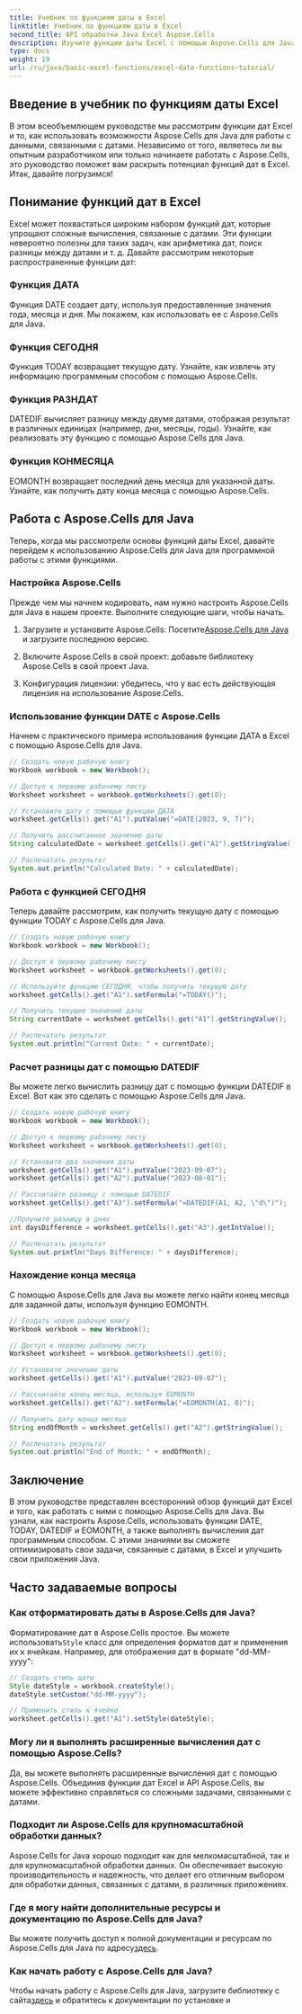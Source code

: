 ```yaml
---
title: Учебник по функциям даты в Excel
linktitle: Учебник по функциям даты в Excel
second_title: API обработки Java Excel Aspose.Cells
description: Изучите функции даты Excel с помощью Aspose.Cells для Java. Изучите пошаговые руководства с исходным кодом.
type: docs
weight: 19
url: /ru/java/basic-excel-functions/excel-date-functions-tutorial/
---
```


## Введение в учебник по функциям даты Excel

В этом всеобъемлющем руководстве мы рассмотрим функции дат Excel и то, как использовать возможности Aspose.Cells для Java для работы с данными, связанными с датами. Независимо от того, являетесь ли вы опытным разработчиком или только начинаете работать с Aspose.Cells, это руководство поможет вам раскрыть потенциал функций дат в Excel. Итак, давайте погрузимся!

## Понимание функций дат в Excel

Excel может похвастаться широким набором функций дат, которые упрощают сложные вычисления, связанные с датами. Эти функции невероятно полезны для таких задач, как арифметика дат, поиск разницы между датами и т. д. Давайте рассмотрим некоторые распространенные функции дат:

### Функция ДАТА

Функция DATE создает дату, используя предоставленные значения года, месяца и дня. Мы покажем, как использовать ее с Aspose.Cells для Java.

### Функция СЕГОДНЯ

Функция TODAY возвращает текущую дату. Узнайте, как извлечь эту информацию программным способом с помощью Aspose.Cells.

### Функция РАЗНДАТ

DATEDIF вычисляет разницу между двумя датами, отображая результат в различных единицах (например, дни, месяцы, годы). Узнайте, как реализовать эту функцию с помощью Aspose.Cells для Java.

### Функция КОНМЕСЯЦА

EOMONTH возвращает последний день месяца для указанной даты. Узнайте, как получить дату конца месяца с помощью Aspose.Cells.

## Работа с Aspose.Cells для Java

Теперь, когда мы рассмотрели основы функций даты Excel, давайте перейдем к использованию Aspose.Cells для Java для программной работы с этими функциями.

### Настройка Aspose.Cells

Прежде чем мы начнем кодировать, нам нужно настроить Aspose.Cells для Java в нашем проекте. Выполните следующие шаги, чтобы начать.

1. Загрузите и установите Aspose.Cells: Посетите[Aspose.Cells для Java](https://releases.aspose.com/cells/java/) и загрузите последнюю версию.

2. Включите Aspose.Cells в свой проект: добавьте библиотеку Aspose.Cells в свой проект Java.

3. Конфигурация лицензии: убедитесь, что у вас есть действующая лицензия на использование Aspose.Cells.

### Использование функции DATE с Aspose.Cells

Начнем с практического примера использования функции ДАТА в Excel с помощью Aspose.Cells для Java.

```java
// Создать новую рабочую книгу
Workbook workbook = new Workbook();

// Доступ к первому рабочему листу
Worksheet worksheet = workbook.getWorksheets().get(0);

// Установите дату с помощью функции ДАТА
worksheet.getCells().get("A1").putValue("=DATE(2023, 9, 7)");

// Получить рассчитанное значение даты
String calculatedDate = worksheet.getCells().get("A1").getStringValue();

// Распечатать результат
System.out.println("Calculated Date: " + calculatedDate);
```

### Работа с функцией СЕГОДНЯ

Теперь давайте рассмотрим, как получить текущую дату с помощью функции TODAY с Aspose.Cells для Java.

```java
// Создать новую рабочую книгу
Workbook workbook = new Workbook();

// Доступ к первому рабочему листу
Worksheet worksheet = workbook.getWorksheets().get(0);

// Используйте функцию СЕГОДНЯ, чтобы получить текущую дату
worksheet.getCells().get("A1").setFormula("=TODAY()");

// Получить текущее значение даты
String currentDate = worksheet.getCells().get("A1").getStringValue();

// Распечатать результат
System.out.println("Current Date: " + currentDate);
```

### Расчет разницы дат с помощью DATEDIF

Вы можете легко вычислить разницу дат с помощью функции DATEDIF в Excel. Вот как это сделать с помощью Aspose.Cells для Java.

```java
// Создать новую рабочую книгу
Workbook workbook = new Workbook();

// Доступ к первому рабочему листу
Worksheet worksheet = workbook.getWorksheets().get(0);

// Установите два значения даты
worksheet.getCells().get("A1").putValue("2023-09-07");
worksheet.getCells().get("A2").putValue("2023-08-01");

// Рассчитайте разницу с помощью DATEDIF
worksheet.getCells().get("A3").setFormula("=DATEDIF(A1, A2, \"d\")");

//Получите разницу в днях
int daysDifference = worksheet.getCells().get("A3").getIntValue();

// Распечатать результат
System.out.println("Days Difference: " + daysDifference);
```

### Нахождение конца месяца

С помощью Aspose.Cells для Java вы можете легко найти конец месяца для заданной даты, используя функцию EOMONTH.

```java
// Создать новую рабочую книгу
Workbook workbook = new Workbook();

// Доступ к первому рабочему листу
Worksheet worksheet = workbook.getWorksheets().get(0);

// Установите значение даты
worksheet.getCells().get("A1").putValue("2023-09-07");

// Рассчитайте конец месяца, используя EOMONTH
worksheet.getCells().get("A2").setFormula("=EOMONTH(A1, 0)");

// Получить дату конца месяца
String endOfMonth = worksheet.getCells().get("A2").getStringValue();

// Распечатать результат
System.out.println("End of Month: " + endOfMonth);
```

## Заключение

В этом руководстве представлен всесторонний обзор функций дат Excel и того, как работать с ними с помощью Aspose.Cells для Java. Вы узнали, как настроить Aspose.Cells, использовать функции DATE, TODAY, DATEDIF и EOMONTH, а также выполнять вычисления дат программным способом. С этими знаниями вы сможете оптимизировать свои задачи, связанные с датами, в Excel и улучшить свои приложения Java.

## Часто задаваемые вопросы

### Как отформатировать даты в Aspose.Cells для Java?

 Форматирование дат в Aspose.Cells простое. Вы можете использовать`Style` класс для определения форматов дат и применения их к ячейкам. Например, для отображения дат в формате "dd-MM-yyyy":

```java
// Создать стиль даты
Style dateStyle = workbook.createStyle();
dateStyle.setCustom("dd-MM-yyyy");

// Применить стиль к ячейке
worksheet.getCells().get("A1").setStyle(dateStyle);
```

### Могу ли я выполнять расширенные вычисления дат с помощью Aspose.Cells?

Да, вы можете выполнять расширенные вычисления дат с помощью Aspose.Cells. Объединив функции дат Excel и API Aspose.Cells, вы можете эффективно справляться со сложными задачами, связанными с датами.

### Подходит ли Aspose.Cells для крупномасштабной обработки данных?

Aspose.Cells for Java хорошо подходит как для мелкомасштабной, так и для крупномасштабной обработки данных. Он обеспечивает высокую производительность и надежность, что делает его отличным выбором для обработки данных, связанных с датами, в различных приложениях.

### Где я могу найти дополнительные ресурсы и документацию по Aspose.Cells для Java?

 Вы можете получить доступ к полной документации и ресурсам по Aspose.Cells для Java по адресу[здесь](https://reference.aspose.com/cells/java/).

### Как начать работу с Aspose.Cells для Java?

 Чтобы начать работу с Aspose.Cells для Java, загрузите библиотеку с сайта[здесь](https://releases.aspose.com/cells/java/) и обратитесь к документации по установке и